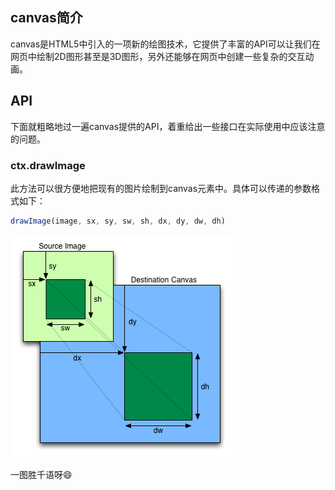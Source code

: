 ## canvas简介

canvas是HTML5中引入的一项新的绘图技术，它提供了丰富的API可以让我们在网页中绘制2D图形甚至是3D图形，另外还能够在网页中创建一些复杂的交互动画。

## API

下面就粗略地过一遍canvas提供的API，着重给出一些接口在实际使用中应该注意的问题。

### ctx.drawImage

此方法可以很方便地把现有的图片绘制到canvas元素中。具体可以传递的参数格式如下：

```javascript
drawImage(image, sx, sy, sw, sh, dx, dy, dw, dh)
```

![](../static/drawImage-in-canvas.png)

一图胜千语呀😄